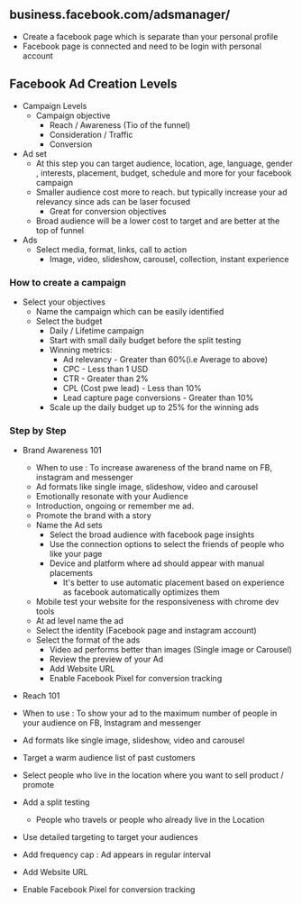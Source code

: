 ## business.facebook.com/adsmanager/

- Create a facebook page which is separate than your personal profile 
- Facebook page is connected and need to be login with personal account 

## Facebook Ad Creation Levels
- Campaign Levels
  - Campaign objective
    - Reach / Awareness (Tio of the funnel)
    - Consideration / Traffic
    - Conversion
- Ad set
  - At this step you can target audience, location, age, language, gender , interests, placement, budget, schedule and more for your facebook campaign
  - Smaller audience cost more to reach. but typically increase your ad relevancy since ads can be laser focused 
    - Great for conversion objectives 
  - Broad audience will be a lower cost to target and are better at the top of funnel 
- Ads
  - Select media, format, links, call to action 
    - Image, video, slideshow, carousel, collection, instant experience

### How to create a campaign
- Select your objectives 
  - Name the campaign which can be easily identified
  - Select the budget 
    - Daily / Lifetime campaign
    - Start with small daily budget before the split testing
    - Winning metrics:
      - Ad relevancy - Greater than 60%(i.e Average to above)
      - CPC - Less than 1 USD
      - CTR - Greater than 2%
      - CPL (Cost pwe lead) - Less than 10%
      - Lead capture page conversions - Greater than 10%
    - Scale up the daily budget up to 25% for the winning ads

### Step by Step 
- Brand Awareness 101
  - When to use : To increase awareness of the brand name on FB, instagram and messenger
  - Ad formats like single image, slideshow, video and carousel
  - Emotionally resonate with your Audience
  - Introduction, ongoing or remember me ad. 
  - Promote the brand with a story 
  - Name the Ad sets
    - Select the broad audience with facebook page insights
    - Use the connection options to select the friends of people who like your page 
    - Device and platform where ad should appear with manual placements
      - It's better to use automatic placement based on experience as facebook automatically optimizes them
  - Mobile test your website for the responsiveness with chrome dev tools 
  - At ad level name the ad
  - Select the identity (Facebook page and instagram account)
  - Select the format of the ads
    - Video ad performs better than images (Single image or Carousel)
    - Review the preview of your Ad 
    - Add Website URL 
    - Enable Facebook Pixel for conversion tracking

- Reach 101
- When to use : To show your ad to the maximum number of people in your audience on FB, Instagram and messenger
- Ad formats like single image, slideshow, video and carousel
- Target a warm audience list of past customers
- Select people who live in the location where you want to sell product / promote
- Add a split testing
  - People who travels or people who already live in the Location
- Use detailed targeting to target your audiences
- Add frequency cap : Ad appears in regular interval
-  Add Website URL 
- Enable Facebook Pixel for conversion tracking

